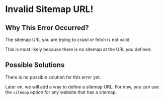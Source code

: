 # **Invalid Sitemap URL!**

## Why This Error Occurred?

The sitemap URL you are trying to crawl or fetch is not valid.

This is most likely because there is no sitemap at the URL you defined.

## Possible Solutions

There is no possible solution for this error yet.

Later on, we will add a way to define a sitemap URL. For now, you can use the `sitemap` option for any website that has a sitemap.
